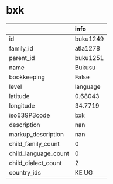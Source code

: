# bxk
|                      | info     |
|:---------------------|:---------|
| id                   | buku1249 |
| family_id            | atla1278 |
| parent_id            | buku1251 |
| name                 | Bukusu   |
| bookkeeping          | False    |
| level                | language |
| latitude             | 0.68043  |
| longitude            | 34.7719  |
| iso639P3code         | bxk      |
| description          | nan      |
| markup_description   | nan      |
| child_family_count   | 0        |
| child_language_count | 0        |
| child_dialect_count  | 2        |
| country_ids          | KE UG    |